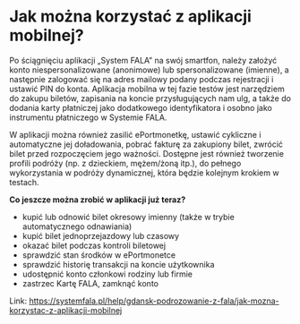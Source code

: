 # Jak można korzystać z aplikacji mobilnej?


Po ściągnięciu aplikacji „System FALA” na swój smartfon, należy założyć konto niespersonalizowane (anonimowe) lub spersonalizowane (imienne), a następnie zalogować się na adres mailowy podany podczas rejestracji i ustawić PIN do konta. Aplikacja mobilna w tej fazie testów jest narzędziem do zakupu biletów, zapisania na koncie przysługujących nam ulg, a także do dodania karty płatniczej jako dodatkowego identyfikatora i osobno jako instrumentu płatniczego w Systemie FALA.


W aplikacji można również zasilić ePortmonetkę, ustawić cykliczne i automatyczne jej doładowania, pobrać fakturę za zakupiony bilet, zwrócić bilet przed rozpoczęciem jego ważności. Dostępne jest również tworzenie profili podróży (np. z dzieckiem, mężem/żoną itp.), do pełnego wykorzystania w podróży dynamicznej, która będzie kolejnym krokiem w testach.


**Co jeszcze można zrobić w aplikacji już teraz?**


* kupić lub odnowić bilet okresowy imienny (także w trybie automatycznego odnawiania)
* kupić bilet jednoprzejazdowy lub czasowy
* okazać bilet podczas kontroli biletowej
* sprawdzić stan środków w ePortmonetce
* sprawdzić historię transakcji na koncie użytkownika
* udostępnić konto członkowi rodziny lub firmie
* zastrzec Kartę FALA, zamknąć konto




Link: https://systemfala.pl/help/gdansk-podrozowanie-z-fala/jak-mozna-korzystac-z-aplikacji-mobilnej
